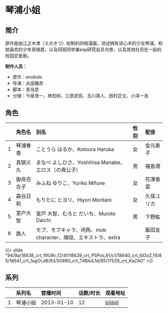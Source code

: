 # 琴浦小姐


## 简介

原作是由江之木津（えのきづ）绘制的四格漫画，讲述拥有读心术的少女琴浦，和她喜欢的少年真锅君，以及同班同学兼esp研究会员鸟卷，以及其他社员在一起的校园恋爱剧。

**制作人员：**
- 原作：enokids
- 导演：太田雅彦
- 脚本：青岛崇
- 分镜：今泉贤一、林宏树、三原武宪、玉川真人、田村正文、小泽一浩

## 角色

|     |   角色名   |   别名  | 性别 |  配音  |
|:--- |:------  |:----      |:---  |:--   |
| 1 | 琴浦春香 | ことうら はるか、Kotoura Haruka | 女 | 金元寿子 |
| 2 | 真锅义久 | まなべ よしひさ、Yoshihisa Manabe、エロス（の貴公子） | 男 | 福島潤 |
| 3 | 御舟百合子 | みふね ゆりこ、Yuriko Mifune | 女 | 花澤香菜 |
| 4 | 森谷日和 | もりたに ヒヨリ、Hiyori Moritani | 女 | 久保ユリカ |
| 5 | 室户大智 | 室戸 大智、むろと だいち、Muroto Daichi | 男 | 下野紘 |
| 6 | 路人 | モブ、モブキャラ、闲角、mob character、端役、エキストラ、extra |  | 飯田友子 |

{{< slide "94/9a/18638_crt_f9U9c,f2/4f/18639_crt_P5Pos,81/c1/18640_crt_6iDoZ,f9/85/18641_crt_1agOi,d8/93/50860_crt_T4BA4,1d/85/17529_crt_KaZA0" >}}

## 系列

|     |   系列名   |   首播时间  | 话数/时长  | 观看地址 |
|:---  |:------    |:----      |:---       |:---  |
| 1 | 琴浦小姐 | 2013-01-10 | 12 | [bilibili](https://www.bilibili.com/bangumi/play/ep7875)  |




